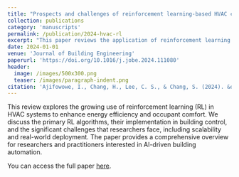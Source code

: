```yaml
---
title: "Prospects and challenges of reinforcement learning-based HVAC control"
collection: publications
category: 'manuscripts'
permalink: /publication/2024-hvac-rl
excerpt: "This paper reviews the application of reinforcement learning for HVAC control, highlighting key opportunities and challenges in building energy optimization."
date: 2024-01-01
venue: 'Journal of Building Engineering'
paperurl: 'https://doi.org/10.1016/j.jobe.2024.111080'
header:
  image: /images/500x300.png
  teaser: /images/paragraph-indent.png
citation: 'Ajifowowe, I., Chang, H., Lee, C. S., & Chang, S. (2024). &quot;Prospects and challenges of reinforcement learning-based HVAC control.&quot; <i>Journal of Building Engineering</i>, 98, 111080.'
---
```


This review explores the growing use of reinforcement learning (RL) in HVAC systems to enhance energy efficiency and occupant comfort. We discuss the primary RL algorithms, their implementation in building control, and the significant challenges that researchers face, including scalability and real-world deployment. The paper provides a comprehensive overview for researchers and practitioners interested in AI-driven building automation.

You can access the full paper [here](https://doi.org/10.1016/j.jobe.2024.111080). 